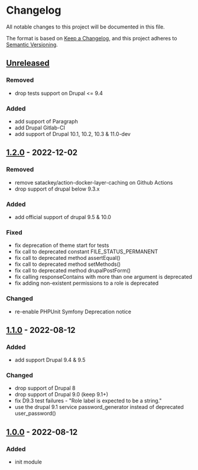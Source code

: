 # Changelog
All notable changes to this project will be documented in this file.

The format is based on [Keep a Changelog](https://keepachangelog.com/en/1.0.0/),
and this project adheres to [Semantic Versioning](https://semver.org/spec/v2.0.0.html).

## [Unreleased]

### Removed
- drop tests support on Drupal <= 9.4

### Added
- add support of Paragraph
- add Drupal Gitlab-CI
- add support of Drupal 10.1, 10.2, 10.3 & 11.0-dev

## [1.2.0] - 2022-12-02
### Removed
- remove satackey/action-docker-layer-caching on Github Actions
- drop support of drupal below 9.3.x

### Added
- add official support of drupal 9.5 & 10.0

### Fixed
- fix deprecation of theme start for tests
- fix call to deprecated constant FILE_STATUS_PERMANENT
- fix call to deprecated method assertEqual()
- fix call to deprecated method setMethods()
- fix call to deprecated method drupalPostForm()
- fix calling responseContains with more than one argument is deprecated
- fix adding non-existent permissions to a role is deprecated

### Changed
- re-enable PHPUnit Symfony Deprecation notice

## [1.1.0] - 2022-08-12
### Added
- add support Drupal 9.4 & 9.5

### Changed
- drop support of Drupal 8
- drop support of Drupal 9.0 (keep 9.1+)
- fix D9.3 test failures - "Role label is expected to be a string."
- use the drupal 9.1 service password_generator instead of deprecated user_password()

## [1.0.0] - 2022-08-12
### Added
- init module

[Unreleased]: https://github.com/antistatique/drupal-factory-lollipop/compare/1.2.0...HEAD
[1.2.0]: https://github.com/antistatique/drupal-factory-lollipop/compare/1.1.0...1.2.0
[1.1.0]: https://github.com/antistatique/drupal-factory-lollipop/compare/1.0.0...1.1.0
[1.0.0]: https://github.com/antistatique/drupal-factory-lollipop/releases/tags/1.0.0
